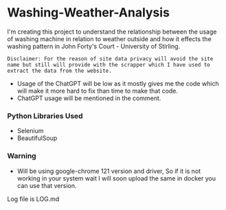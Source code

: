 # Washing-Weather-Analysis
I'm creating this project to understand the relationship between the usage of washing machine in relation to weather outside and how it effects the washing pattern in John Forty's Court - University of Stirling.

`Disclaimer: For the reason of site data privacy will avoid the site name but still will provide with the scrapper which I have used to extract the data from the website.`

- Usage of the ChatGPT will be low as it mostly gives me the code which will make it more hard to fix than time to make that code.
- ChatGPT usage will be mentioned in the comment.

### Python Libraries Used
- Selenium
- BeautifulSoup

### Warning
- Will be using google-chrome 121 version and driver, So if it is not working in your system wait I will soon upload the same in docker you can use that version.


Log file is LOG.md
